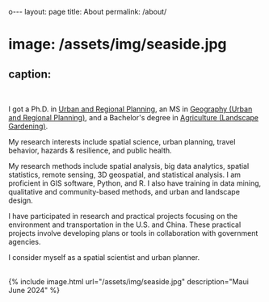 o---
layout: page
title: About
permalink: /about/
# image: /assets/img/seaside.jpg
caption: 
---

<br />

I got a Ph.D. in <a href="https://dcp.ufl.edu/urp/">Urban and Regional Planning</a>, an MS in <a href="https://www.ues.pku.edu.cn/Home/Departments/Department_of_Urban_and_Regional_Planning/index.htm">Geography (Urban and Regional Planning)</a>, and a Bachelor's degree in <a href="https://sola.bjfu.edu.cn/">Agriculture (Landscape Gardening)</a>. 
<br />

My research interests include spatial science, urban planning, travel behavior, hazards & resilience, and public health.
<br />

My research methods include spatial analysis, big data analytics, spatial statistics, remote sensing, 3D geospatial, and statistical analysis. I am proficient in GIS software, Python, and R. I also have training in data mining, qualitative and community-based methods, and urban and landscape design.
<br />

I have participated in research and practical projects focusing on the environment and transportation in the U.S. and China. These practical projects involve developing plans or tools in collaboration with government agencies.
<br />

I consider myself as a spatial scientist and urban planner. 
<br />

<br />
{% include image.html url="/assets/img/seaside.jpg" description="Maui June 2024" %}

<!-- Skip to [short professional summary](#prof). -->

